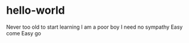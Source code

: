 # hello-world
Never too old to start learning
I am a poor boy
I need no sympathy
Easy come 
Easy go
